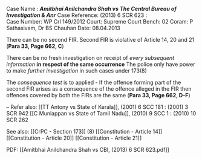Case Name : ***Amitbhai Anilchandra Shah vs The Central Bureau of Investigation & Anr***
Case Reference: (2013) 6 SCR 623 :  
Case Number: WP Crl 149/2012
Court: Supreme Court
Bench: 02
Coram: P Sathasivam, Dr BS Chauhan
Date: 08.04.2013

There can be no second FIR.
	Second FIR is violative of Article 14, 20 and 21 (**Para 33, Page 662, C**)

There can be no fresh investigation on receipt of *every subsequent information* **in respect of the same occurrence**
	The police only have power to make *further investigation* in such cases under 173(8)

The *consequence test* is to applied - If the offence forming part of the second FIR arises as a consequence of the offence alleged in the FIR then offences covered by both the FIRs are the same (**Para 33, Page 662, D-F**)

–
Refer also:
[[TT Antony vs State of Kerala]], (2001) 6 SCC 181 : (2001) 3 SCR 942
[[C Muniappan vs State of Tamil Nadu]], (2010) 9 SCC 1 : (2010) 10 SCR 262

See also:
[[CrPC - Section 173]] (8)
[[Constitution - Article 14]]
[[Constitution - Article 20]]
[[Constitution - Article 21]]

PDF:
[[Amitbhai Anilchandra Shah vs CBI, (2013) 6 SCR 623.pdf]]